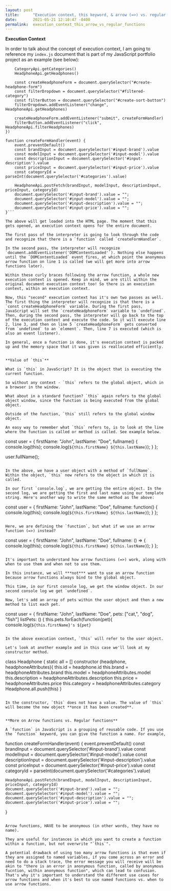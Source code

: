 ```yaml
---
layout: post
title:      "Execution context, this keyword, & arrow (=>) vs. regular functions"
date:       2021-05-21 12:10:47 -0400
permalink:  execution_context_this_arrow_vs_regular_functions
---
```



**Execution Context**

In order to talk about the concept of execution context, I am going to reference my `index.js` document that is part of my JavaScript portfolio project as an example (see below):


```document.addEventListener('DOMContentLoaded', () => {
    CategoryApi.getCategories()
    HeadphoneApi.getHeadphones()

    const createHeadphoneForm = document.querySelector("#create-headphone-form")
    const filterDropdown = document.querySelector("#filtered-category")
    const filterButton = document.querySelector("#create-sort-button")
    filterDropdown.addEventListener("change", HeadphoneApi.getHeadphones)

    createHeadphoneForm.addEventListener("submit", createFormHandler)
    filterButton.addEventListener("click", HeadphoneApi.filterHeadphones)
})

function createFormHandler(event) {
    event.preventDefault()
    const brandInput = document.querySelector('#input-brand').value
    const modelInput = document.querySelector('#input-model').value
    const descriptionInput = document.querySelector('#input-description').value
    const priceInput = document.querySelector('#input-price').value
    const categoryId = parseInt(document.querySelector('#categories').value)
    
    HeadphoneApi.postFetch(brandInput, modelInput, descriptionInput, priceInput, categoryId)
    document.querySelector('#input-brand').value = "";
    document.querySelector('#input-model').value = "";
    document.querySelector('#input-description').value = "";
    document.querySelector('#input-price').value = "";
}```

The above will get loaded into the HTML page. The moment that this gets opened, an execution context opens for the entire document.

The first pass of the interpreter is going to look through the code and recognize that there is a `function` called `createFormHandler`. 

In the second pass, the interpreter will recognize `document.addEventListener('DOMContentLoaded'`). Nothing else happens until the `DOMContentLoaded` event fires, at which point the anonymous arrow function on line 1 is called (we will get more into arrow functions later).

Within these curly braces following the arrow function, a whole new execution context is opened. Keep in mind, we are still within the original document execution context too! So there is an execution context, within an execution context.

Now, this "second" execution context has it's own two passes as well. The first thing the interpreter will recognize is that there is a `const createHeadphoneForm` variable. During the first pass, JavaScript will set the `createHeadphoneForm` variable to `undefined`. Then, during the second pass, the interpreter will go back to the top of the execution context and execute the code. So it will execute line 2, line 3, and then on line 5 `createHeadphoneForm` gets converted from `undefined` to an `element`. Then, line 7 is executed (which is also an event listener).

In general, once a function is done, it's execution context is packed up and the memory space that it was given is reallocated efficiently.


**Value of `this`**

What is `this` in JavaScript? It is the object that is executing the current function.

So without any context - `this` refers to the global object, which in a browser in the window.

What about in a standard function? `this` again refers to the global object window, since the function is being executed from the global object.

Outside of the function, `this` still refers to the global window object.

An easy way to remember what `this` refers to, is to look at the line where the function is called or method is called. See example below.

```
const user = {
	 firstName: "John",
	 lastName: "Doe",
	 fullname() {
		 console.log(this);
		 console.log(`${this.firstName} ${this.lastName}`);
		}
};

user.fullName();
```

In the above, we have a user object with a method of `fullName`. Within the object, `this` now refers to the object in which it is called. 

In our first `console.log`, we are getting the entire object. In the second log, we are getting the first and last name using our template string. Here's another way to write the same method as the above:

```
const user = {
firstName: "John",
lastName: "Doe",
fullname: function() {
	console.log(this);
	console.log(`${this.firstName} ${this.lastName}`);
	}
	};
```

Here, we are defining the `function`, but what if we use an arrow function (=>) instead? 

```
const user = {
firstName: "John",
lastName: "Doe",
fullname: () => {
	console.log(this);
	console.log(`${this.firstName} ${this.lastName}`);
	}
	};
```

It's important to understand how arrow functions (=>) work, along with when to use them and when not to use them.

In this instance, we will ***not*** want to use an arrow function because arrow functions always bind to the global object.

This time, in our first console log, we get the window object. In our second console log we get `undefined`. 

Now, let's add an array of pets within the user object and then a new method to list each pet.

```
const user = {
firstName: "John",
lastName: "Doe",
pets: ["cat,", "dog", "fish"]
listPets: () {
	this.pets.forEach(function(pet){
	console.log(`${this.firstName}'s ${pet}`
```

In the above execution context, `this` will refer to the user object.

Let's look at another example and in this case we'll look at my constructor method.

```
class Headphone {
    static all = []
    constructor (headphone, headphoneAttributes){
       this.id = headphone.id
       this.brand = headphoneAttributes.brand
       this.model = headphoneAttributes.model
       this.description = headphoneAttributes.description
       this.price = headphoneAttributes.price
       this.category = headphoneAttributes.category
       Headphone.all.push(this)
    }
```
	
In the constructor, `this` does not have a value. The value of `this` will become the new object **once it has been created**.


**More on Arrow functions vs. Regular functions**

A `function` in JavaScript is a grouping of reusable code. If you use the `function` keyword, you can give the function a name. For example, 

```
function createFormHandler(event) {
    event.preventDefault()
    const brandInput = document.querySelector('#input-brand').value
    const modelInput = document.querySelector('#input-model').value
    const descriptionInput = document.querySelector('#input-description').value
    const priceInput = document.querySelector('#input-price').value
    const categoryId = parseInt(document.querySelector('#categories').value)
    
    HeadphoneApi.postFetch(brandInput, modelInput, descriptionInput, priceInput, categoryId)
    document.querySelector('#input-brand').value = "";
    document.querySelector('#input-model').value = "";
    document.querySelector('#input-description').value = "";
    document.querySelector('#input-price').value = "";
}
```

Arrow functions, HAVE to be anonymous (in other words, they have no name). 

They are useful for instances in which you want to create a function within a function, but not overwrite "`this`".

A potential drawback of using too many arrow functions is that even if they are assigned to named variables, if you come across an error and need to do a stack trace, the error message you will receive will be akin to "there is an error in anonymous function, called by anonymous fucntion, within anonymous function", which can lead to confusion. That's why it's important to understand the different use cases for arrow functions and when it's best to use named functions vs. when to use arrow functions.

